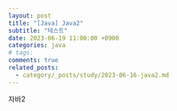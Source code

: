 ```yaml
---
layout: post
title: "[Java] Java2"
subtitle: "테스트"
date: 2023-06-19 11:00:00 +0900
categories: java
# tags:
comments: true
related_posts:
  - category/_posts/study/2023-06-16-java2.md
---
```


자바2
